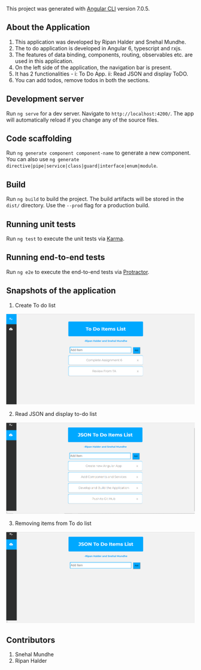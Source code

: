 

This project was generated with [Angular CLI](https://github.com/angular/angular-cli) version 7.0.5.

## About the Application

1. This application was developed by Ripan Halder and Snehal Mundhe.
2. The to do application is developed in Angular 6, typescript and rxjs.
3. The features of data binding, components, routing, observables etc. are used in this application.
4. On the left side of the application, the navigation bar is present.
5. It has 2 functionalities - i: To Do App. ii: Read JSON and display ToDO.
6. You can add todos, remove todos in both the sections.


## Development server

Run `ng serve` for a dev server. Navigate to `http://localhost:4200/`. The app will automatically reload if you change any of the source files.

## Code scaffolding

Run `ng generate component component-name` to generate a new component. You can also use `ng generate directive|pipe|service|class|guard|interface|enum|module`.

## Build

Run `ng build` to build the project. The build artifacts will be stored in the `dist/` directory. Use the `--prod` flag for a production build.

## Running unit tests

Run `ng test` to execute the unit tests via [Karma](https://karma-runner.github.io).

## Running end-to-end tests

Run `ng e2e` to execute the end-to-end tests via [Protractor](http://www.protractortest.org/).

## Snapshots of the application
1. Create To do list

![alt text](https://github.com/snehalmundhe10/Angular-Application-to-create-To-Do-List/blob/master/images/img1.PNG "img1")

2. Read JSON and display to-do list

![alt text](https://github.com/snehalmundhe10/Angular-Application-to-create-To-Do-List/blob/master/images/img2.PNG "img2")

3. Removing items from To do list

![alt text](https://github.com/snehalmundhe10/Angular-Application-to-create-To-Do-List/blob/master/images/img3.PNG "img3")

## Contributors
1. Snehal Mundhe
2. Ripan Halder
